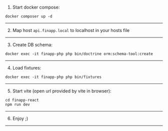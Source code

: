 1. Start docker compose:
```shell
docker composer up -d
```
---
2. Map host `api.finapp.local` to localhost in your hosts file
---
3. Create DB schema:
```shell
docker exec -it finapp-php php bin/doctrine orm:schema-tool:create
```
---
4. Load fixtures:
```shell
docker exec -it finapp-php php bin/fixtures
```
---
5. Start vite (open url provided by vite in browser):
```shell
cd finapp-react
npm run dev
```
---
6. Enjoy ;)
---